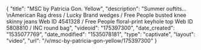 {
    "title": "MSC by Patricia Gon. Yellow",
    "description": "Summer ouftits... \nAmerican Rag dress \/ Lucky Brand wedges \/ Free People busted knee skinny jeans Web ID 4541328 \/ Free People floral-print keyhole top Web ID 5808810 \/ INC round bag",
    "videoid": "175397300",
    "date_created": "1535077769",
    "date_modified": "1535078181",
    "type": "captivate",
    "layout": "video",
    "url": "\/v\/msc-by-patricia-gon-yellow\/175397300"
}